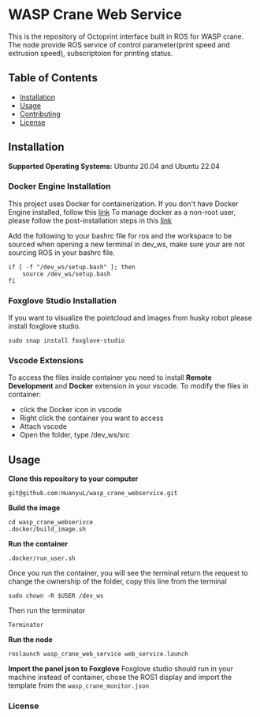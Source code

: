 # WASP Crane Web Service
This is the repository of Octoprint interface built in ROS for WASP crane. The node provide ROS service of control parameter(print speed and extrusion speed), subscriptoion for printing status. 

## Table of Contents
- [Installation](#installation)
- [Usage](#usage)
- [Contributing](#contributing)
- [License](#license)

## Installation
**Supported Operating Systems:** Ubuntu 20.04 and Ubuntu 22.04
### Docker Engine Installation
This project uses Docker for containerization. If you don't have Docker Engine installed, follow this [link](https://docs.docker.com/engine/install/ubuntu/)
To manage docker as a non-root user, please follow the post-installation steps in this [link](https://docs.docker.com/engine/install/linux-postinstall/#manage-docker-as-a-non-root-user)

Add the following to your bashrc file for ros and the workspace to be sourced when opening a new terminal in dev_ws, make sure your are not sourcing ROS in your bashrc file.
```
if [ -f "/dev_ws/setup.bash" ]; then
    source /dev_ws/setup.bash
fi
```
### Foxglove Studio Installation
If you want to visualize the pointcloud and images from husky robot please install foxglove studio.
```
sudo snap install foxglove-studio
```

### Vscode Extensions
To access the files inside container you need to install **Remote Development** and **Docker** extension in your vscode.
To modify the files in container:
  - click the Docker icon in vscode
  - Right click the container you want to access
  - Attach vscode
  - Open the folder, type /dev_ws/src

## Usage
**Clone this repository to your computer** 
```
git@github.com:HuanyuL/wasp_crane_webservice.git
```
**Build the image**
```
cd wasp_crane_webserivce
.docker/build_image.sh
```
**Run the container**
```
.docker/run_user.sh
```
Once you run the container, you will see the terminal return the request to change the ownership of the folder, copy this line from the terminal
```
sudo chown -R $USER /dev_ws
```
Then run the terminator
```
Terminator
```
**Run the node**
```
roslaunch wasp_crane_web_service web_service.launch
```

**Import the panel json to Foxglove**
Foxglove studio should run in your machine instead of container, chose the ROS1 display and import the template from the ``wasp_crane_monitor.json``

### License